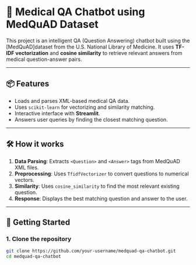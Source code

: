 # 🧠 Medical QA Chatbot using MedQuAD Dataset

This project is an intelligent QA (Question Answering) chatbot built using the [MedQuAD]dataset from the U.S. National Library of Medicine. It uses **TF-IDF vectorization** and **cosine similarity** to retrieve relevant answers from medical question-answer pairs.

---

## 📦 Features

- Loads and parses XML-based medical QA data.
- Uses `scikit-learn` for vectorizing and similarity matching.
- Interactive interface with **Streamlit**.
- Answers user queries by finding the closest matching question.

---

## 🛠️ How it works

1. **Data Parsing**: Extracts `<Question>` and `<Answer>` tags from MedQuAD XML files.
2. **Preprocessing**: Uses `TfidfVectorizer` to convert questions to numerical vectors.
3. **Similarity**: Uses `cosine_similarity` to find the most relevant existing question.
4. **Response**: Displays the best matching question and answer to the user.

---

## 🚀 Getting Started

### 1. Clone the repository

```bash
git clone https://github.com/your-username/medquad-qa-chatbot.git
cd medquad-qa-chatbot
